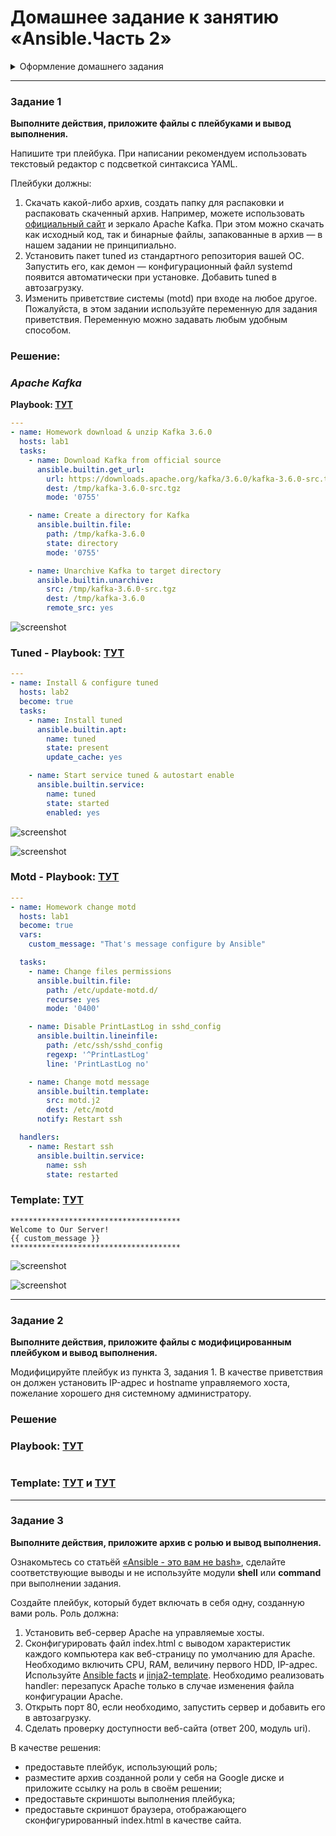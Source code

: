 # Домашнее задание к занятию «Ansible.Часть 2»

<details>
  <summary> Оформление домашнего задания </summary>

1. Домашнее задание выполните в [Google Docs](https://docs.google.com/) и отправьте на проверку ссылку на ваш документ в личном кабинете.  
1. В названии файла укажите номер лекции и фамилию студента. Пример названия:  Ansible. Часть 2 — Александр Александров.
1. Перед отправкой проверьте, что доступ для просмотра открыт всем, у кого есть ссылка. Если нужно прикрепить дополнительные ссылки, добавьте их в свой Google Docs.

Вы можете прислать решение в виде ссылки на ваш репозийторий в GitHub, для этого воспользуйтесь [шаблоном для домашнего задания](https://github.com/netology-code/sys-pattern-homework).

</details>

---

### Задание 1

**Выполните действия, приложите файлы с плейбуками и вывод выполнения.**

Напишите три плейбука. При написании рекомендуем использовать текстовый редактор с подсветкой синтаксиса YAML.

Плейбуки должны: 

1. Скачать какой-либо архив, создать папку для распаковки и распаковать скаченный архив. Например, можете использовать [официальный сайт](https://kafka.apache.org/downloads) и зеркало Apache Kafka. При этом можно скачать как исходный код, так и бинарные файлы, запакованные в архив — в нашем задании не принципиально.
2. Установить пакет tuned из стандартного репозитория вашей ОС. Запустить его, как демон — конфигурационный файл systemd появится автоматически при установке. Добавить tuned в автозагрузку.
3. Изменить приветствие системы (motd) при входе на любое другое. Пожалуйста, в этом задании используйте переменную для задания приветствия. Переменную можно задавать любым удобным способом.

### Решение:

### ***Apache Kafka***

**Playbook: [ТУТ](/11.%20Automatization%20CI-CD/11.2%20Ansible%202/kafka.yaml)**
```yaml
---
- name: Homework download & unzip Kafka 3.6.0
  hosts: lab1
  tasks:
    - name: Download Kafka from official source
      ansible.builtin.get_url:
        url: https://downloads.apache.org/kafka/3.6.0/kafka-3.6.0-src.tgz
        dest: /tmp/kafka-3.6.0-src.tgz
        mode: '0755'

    - name: Create a directory for Kafka
      ansible.builtin.file:
        path: /tmp/kafka-3.6.0
        state: directory
        mode: '0755'

    - name: Unarchive Kafka to target directory
      ansible.builtin.unarchive:
        src: /tmp/kafka-3.6.0-src.tgz
        dest: /tmp/kafka-3.6.0
        remote_src: yes
```
![screenshot](/11.%20Automatization%20CI-CD/screenshots/ansible2-kafka.png)

### **Tuned** - **Playbook: [ТУТ](/11.%20Automatization%20CI-CD/11.2%20Ansible%202/tuned.yaml)**
```yaml
---
- name: Install & configure tuned
  hosts: lab2
  become: true
  tasks:
    - name: Install tuned
      ansible.builtin.apt:
        name: tuned
        state: present
        update_cache: yes

    - name: Start service tuned & autostart enable
      ansible.builtin.service:
        name: tuned
        state: started
        enabled: yes
```

![screenshot](/11.%20Automatization%20CI-CD/screenshots/ansible2-tuned.png)

![screenshot](/11.%20Automatization%20CI-CD/screenshots/ansible2-tuned-status.png)

### **Motd** - **Playbook: [ТУТ](/11.%20Automatization%20CI-CD/11.2%20Ansible%202/motd-change.yaml)**
```yaml
---
- name: Homework change motd
  hosts: lab1
  become: true
  vars:
    custom_message: "That's message configure by Ansible"

  tasks:
    - name: Change files permissions
      ansible.builtin.file:
        path: /etc/update-motd.d/
        recurse: yes
        mode: '0400'

    - name: Disable PrintLastLog in sshd_config
      ansible.builtin.lineinfile:
        path: /etc/ssh/sshd_config
        regexp: '^PrintLastLog'
        line: 'PrintLastLog no'

    - name: Change motd message
      ansible.builtin.template:
        src: motd.j2
        dest: /etc/motd
      notify: Restart ssh

  handlers:
    - name: Restart ssh
      ansible.builtin.service:
        name: ssh
        state: restarted
```

### **Template: [ТУТ](/11.%20Automatization%20CI-CD/11.2%20Ansible%202/motd.j2)**
```jinja
**************************************
Welcome to Our Server!
{{ custom_message }}
**************************************
```

![screenshot](/11.%20Automatization%20CI-CD/screenshots/ansible2-motd-play.png)

![screenshot](/11.%20Automatization%20CI-CD/screenshots/ansible2-motd-check.png)

----

### Задание 2

**Выполните действия, приложите файлы с модифицированным плейбуком и вывод выполнения.** 

Модифицируйте плейбук из пункта 3, задания 1. В качестве приветствия он должен установить IP-адрес и hostname управляемого хоста, пожелание хорошего дня системному администратору. 

### Решение

### **Playbook: [ТУТ]()**
```

```

### **Template: [ТУТ]() и [ТУТ]()**



----

### Задание 3

**Выполните действия, приложите архив с ролью и вывод выполнения.**

Ознакомьтесь со статьёй [«Ansible - это вам не bash»](https://habr.com/ru/post/494738/), сделайте соответствующие выводы и не используйте модули **shell** или **command** при выполнении задания.

Создайте плейбук, который будет включать в себя одну, созданную вами роль. Роль должна:

1. Установить веб-сервер Apache на управляемые хосты.
2. Сконфигурировать файл index.html c выводом характеристик каждого компьютера как веб-страницу по умолчанию для Apache. Необходимо включить CPU, RAM, величину первого HDD, IP-адрес.
Используйте [Ansible facts](https://docs.ansible.com/ansible/latest/playbook_guide/playbooks_vars_facts.html) и [jinja2-template](https://linuxways.net/centos/how-to-use-the-jinja2-template-in-ansible/). Необходимо реализовать handler: перезапуск Apache только в случае изменения файла конфигурации Apache.
4. Открыть порт 80, если необходимо, запустить сервер и добавить его в автозагрузку.
5. Сделать проверку доступности веб-сайта (ответ 200, модуль uri).

В качестве решения:
- предоставьте плейбук, использующий роль;
- разместите архив созданной роли у себя на Google диске и приложите ссылку на роль в своём решении;
- предоставьте скриншоты выполнения плейбука;
- предоставьте скриншот браузера, отображающего сконфигурированный index.html в качестве сайта.
